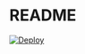 # README

[](https://auth0.com/docs/quickstart/webapp/rails/01-login)

[![Deploy](https://www.herokucdn.com/deploy/button.svg)](https://heroku.com/deploy)


